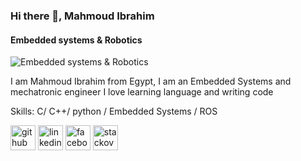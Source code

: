 ### Hi there 👋, Mahmoud Ibrahim
#### Embedded systems & Robotics
![Embedded systems & Robotics](https://arturssmirnovs.github.io/github-profile-readme-generator/images/banner.png)

I am Mahmoud Ibrahim from Egypt, I am an Embedded Systems and mechatronic engineer I love learning language and writing code

Skills: C/ C++/ python / Embedded Systems / ROS




[<img src='https://cdn.jsdelivr.net/npm/simple-icons@3.0.1/icons/github.svg' alt='github' height='40'>](https://github.com/MahmoudIbrahimAbdalziz)  [<img src='https://cdn.jsdelivr.net/npm/simple-icons@3.0.1/icons/linkedin.svg' alt='linkedin' height='40'>](https://www.linkedin.com/in/mahmoudebrahimabdalziz/)  [<img src='https://cdn.jsdelivr.net/npm/simple-icons@3.0.1/icons/facebook.svg' alt='facebook' height='40'>](https://www.facebook.com/100041659119568)  [<img src='https://cdn.jsdelivr.net/npm/simple-icons@3.0.1/icons/stackoverflow.svg' alt='stackoverflow' height='40'>](https://stackoverflow.com/users/19655121)  

